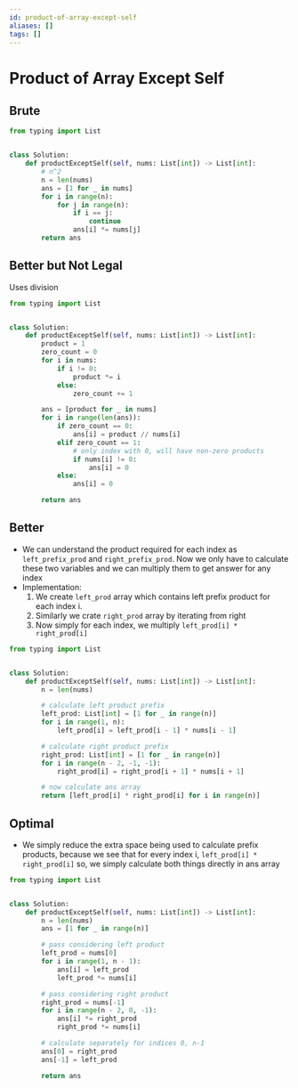 ```yaml
---
id: product-of-array-except-self
aliases: []
tags: []
---
```


# Product of Array Except Self

## Brute

```python
from typing import List


class Solution:
    def productExceptSelf(self, nums: List[int]) -> List[int]:
        # n^2
        n = len(nums)
        ans = [1 for _ in nums]
        for i in range(n):
            for j in range(n):
                if i == j:
                    continue
                ans[i] *= nums[j]
        return ans
```

## Better but Not Legal

Uses division

```python
from typing import List


class Solution:
    def productExceptSelf(self, nums: List[int]) -> List[int]:
        product = 1
        zero_count = 0
        for i in nums:
            if i != 0:
                product *= i
            else:
                zero_count += 1

        ans = [product for _ in nums]
        for i in range(len(ans)):
            if zero_count == 0:
                ans[i] = product // nums[i]
            elif zero_count == 1:
                # only index with 0, will have non-zero products
                if nums[i] != 0:
                    ans[i] = 0
            else:
                ans[i] = 0

        return ans
```

## Better

- We can understand the product required for each index as `left_prefix_prod` and
  `right_prefix_prod`. Now we only have to calculate these two variables and we
  can multiply them to get answer for any index
- Implementation:
  1. We create `left_prod` array which contains left prefix product for each index
     i.
  2. Similarly we crate `right_prod` array by iterating from right
  3. Now simply for each index, we multiply `left_prod[i] * right_prod[i]`

```python
from typing import List


class Solution:
    def productExceptSelf(self, nums: List[int]) -> List[int]:
        n = len(nums)

        # calculate left product prefix
        left_prod: List[int] = [1 for _ in range(n)]
        for i in range(1, n):
            left_prod[i] = left_prod[i - 1] * nums[i - 1]

        # calculate right product prefix
        right_prod: List[int] = [1 for _ in range(n)]
        for i in range(n - 2, -1, -1):
            right_prod[i] = right_prod[i + 1] * nums[i + 1]

        # now calculate ans array
        return [left_prod[i] * right_prod[i] for i in range(n)]
```

## Optimal

- We simply reduce the extra space being used to calculate prefix products, because
  we see that for every index i, `left_prod[i] * right_prod[i]` so, we simply
  calculate both things directly in ans array

```python
from typing import List


class Solution:
    def productExceptSelf(self, nums: List[int]) -> List[int]:
        n = len(nums)
        ans = [1 for _ in range(n)]

        # pass considering left product
        left_prod = nums[0]
        for i in range(1, n - 1):
            ans[i] = left_prod
            left_prod *= nums[i]

        # pass considering right product
        right_prod = nums[-1]
        for i in range(n - 2, 0, -1):
            ans[i] *= right_prod
            right_prod *= nums[i]

        # calculate separately for indices 0, n-1
        ans[0] = right_prod
        ans[-1] = left_prod

        return ans
```
